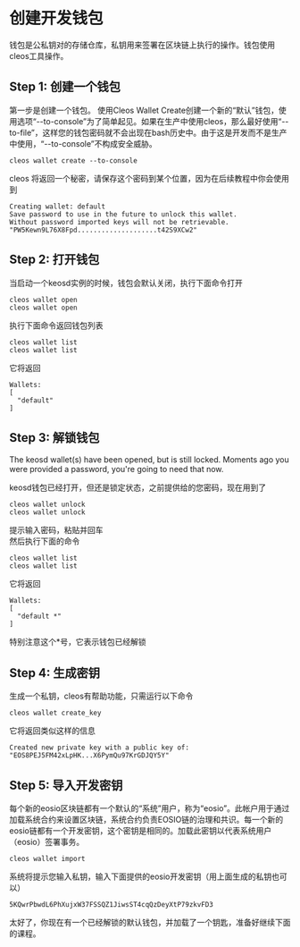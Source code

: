 # 创建开发钱包

钱包是公私钥对的存储仓库，私钥用来签署在区块链上执行的操作。钱包使用cleos工具操作。

## Step 1: 创建一个钱包

第一步是创建一个钱包。
使用Cleos Wallet Create创建一个新的“默认”钱包，使用选项“--to-console”为了简单起见。如果在生产中使用cleos，那么最好使用“--to-file”，这样您的钱包密码就不会出现在bash历史中。由于这是开发而不是生产中使用，“--to-console”不构成安全威胁。

```
cleos wallet create --to-console
```

cleos 将返回一个秘密，请保存这个密码到某个位置，因为在后续教程中你会使用到
```
Creating wallet: default
Save password to use in the future to unlock this wallet.
Without password imported keys will not be retrievable.
"PW5Kewn9L76X8Fpd....................t42S9XCw2"
```


## Step 2: 打开钱包

当启动一个keosd实例的时候，钱包会默认关闭，执行下面命令打开

```
cleos wallet open
cleos wallet open
```

执行下面命令返回钱包列表

```
cleos wallet list
cleos wallet list
```

它将返回

```
Wallets:
[
  "default"
]
```

## Step 3: 解锁钱包
The keosd wallet(s) have been opened, but is still locked. Moments ago you were provided a password, you're going to need that now.

keosd钱包已经打开，但还是锁定状态，之前提供给的您密码，现在用到了

```
cleos wallet unlock
cleos wallet unlock
```
提示输入密码，粘贴并回车  
然后执行下面的命令

```
cleos wallet list
cleos wallet list
```

它将返回
```
Wallets:
[
  "default *"
]
```

特别注意这个*号，它表示钱包已经解锁

## Step 4: 生成密钥

生成一个私钥，cleos有帮助功能，只需运行以下命令
```
cleos wallet create_key
```

它将返回类似这样的信息
```
Created new private key with a public key of: "EOS8PEJ5FM42xLpHK...X6PymQu97KrGDJQY5Y"
```

## Step 5: 导入开发密钥

每个新的eosio区块链都有一个默认的“系统”用户，称为“eosio”。此帐户用于通过加载系统合约来设置区块链，系统合约负责EOSIO链的治理和共识。每一个新的eosio链都有一个开发密钥，这个密钥是相同的。加载此密钥以代表系统用户（eosio）签署事务。

```
cleos wallet import
```

系统将提示您输入私钥，输入下面提供的eosio开发密钥（用上面生成的私钥也可以）
```
5KQwrPbwdL6PhXujxW37FSSQZ1JiwsST4cqQzDeyXtP79zkvFD3
```

太好了，你现在有一个已经解锁的默认钱包，并加载了一个钥匙，准备好继续下面的课程。